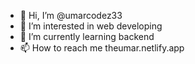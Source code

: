 - 👋 Hi, I’m @umarcodez33
- 👀 I’m interested in web developing
- 🌱 I’m currently learning backend
- 📫 How to reach me theumar.netlify.app

<!---
umarcodez33/umarcodez33 is a ✨ special ✨ repository because its `README.md` (this file) appears on your GitHub profile.
You can click the Preview link to take a look at your changes.
--->

